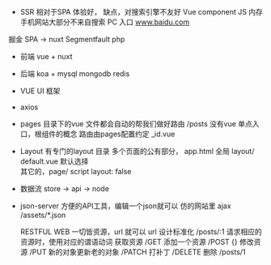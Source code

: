 - SSR
相对于SPA 体验好， 缺点，对搜索引擎不友好
Vue component JS 内存 手机网站大部分不来自搜索
PC 入口 www.baidu.com

掘金  SPA   ->  nuxt
Segmentfault  php

- 前端
vue +  nuxt
- 后端
  koa +  mysql  mongodb   redis

- VUE UI 框架
- axios

- pages 目录下的vue 文件都会自动的帮我们做好路由
  /posts  没有vue 单点入口，根组件的概念
  路由由pages配置约定 _id.vue
- Layout
  有专门的layout  目录  多个页面的公有部分，
  app.html  全局
  layout/
    default.vue 默认选择  
    其它的，page/ 
    script  layout: false 
- 数据流
  store -> api -> node  
- json-server
  方便的API工具，编辑一个json就可以
  仿的网站里  ajax  
  /assets/*.json

  RESTFUL WEB
  一切皆资源，url 就可以
  url 设计标准化  /posts/:1
  请求相应的资源时，使用对应的谓语动词
  获取资源  /GET
  添加一个资源  /POST {}
  修改资源 /PUT   新的对象更新老的对象
  /PATCH  打补丁
  /DELETE  删除 /posts/1